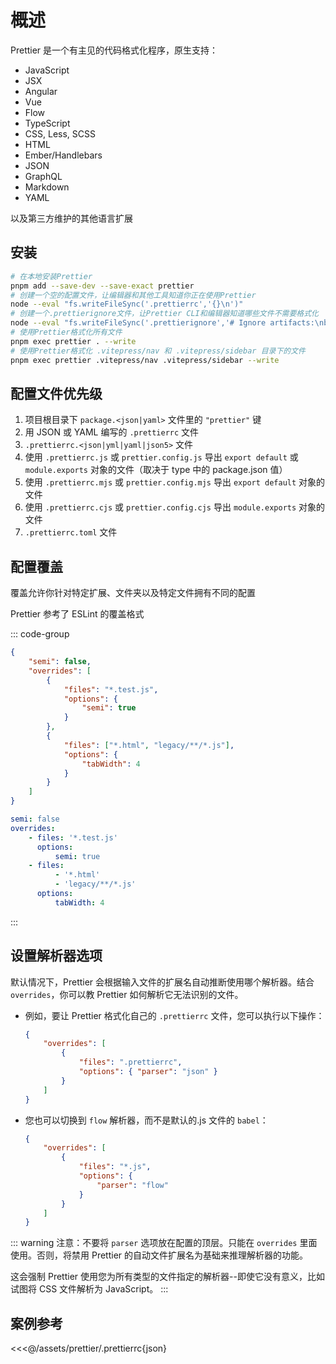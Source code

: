# 概述

Prettier 是一个有主见的代码格式化程序，原生支持：

-   JavaScript
-   JSX
-   Angular
-   Vue
-   Flow
-   TypeScript
-   CSS, Less, SCSS
-   HTML
-   Ember/Handlebars
-   JSON
-   GraphQL
-   Markdown
-   YAML

以及第三方维护的其他语言扩展

## 安装

```bash
# 在本地安装Prettier
pnpm add --save-dev --save-exact prettier
# 创建一个空的配置文件，让编辑器和其他工具知道你正在使用Prettier
node --eval "fs.writeFileSync('.prettierrc','{}\n')"
# 创建一个.prettierignore文件，让Prettier CLI和编辑器知道哪些文件不需要格式化
node --eval "fs.writeFileSync('.prettierignore','# Ignore artifacts:\nbuild\ncoverage\n')"
# 使用Prettier格式化所有文件
pnpm exec prettier . --write
# 使用Prettier格式化 .vitepress/nav 和 .vitepress/sidebar 目录下的文件
pnpm exec prettier .vitepress/nav .vitepress/sidebar --write
```

## 配置文件优先级

1. 项目根目录下 `package.<json|yaml>` 文件里的 `"prettier"` 键
2. 用 JSON 或 YAML 编写的 `.prettierrc` 文件
3. `.prettierrc.<json|yml|yaml|json5>` 文件
4. 使用 `.prettierrc.js` 或 `prettier.config.js` 导出 `export default` 或 `module.exports` 对象的文件（取决于 type 中的 package.json 值）
5. 使用 `.prettierrc.mjs` 或 `prettier.config.mjs` 导出 `export default` 对象的文件
6. 使用 `.prettierrc.cjs` 或 `prettier.config.cjs` 导出 `module.exports` 对象的文件
7. `.prettierrc.toml` 文件

## 配置覆盖

覆盖允许你针对特定扩展、文件夹以及特定文件拥有不同的配置

Prettier 参考了 ESLint 的覆盖格式

::: code-group

```json [JSON]
{
    "semi": false,
    "overrides": [
        {
            "files": "*.test.js",
            "options": {
                "semi": true
            }
        },
        {
            "files": ["*.html", "legacy/**/*.js"],
            "options": {
                "tabWidth": 4
            }
        }
    ]
}
```

```yaml [YAML]
semi: false
overrides:
    - files: '*.test.js'
      options:
          semi: true
    - files:
          - '*.html'
          - 'legacy/**/*.js'
      options:
          tabWidth: 4
```

:::

## 设置解析器选项

默认情况下，Prettier 会根据输入文件的扩展名自动推断使用哪个解析器。结合 `overrides`，你可以教 Prettier 如何解析它无法识别的文件。

-   例如，要让 Prettier 格式化自己的 `.prettierrc` 文件，您可以执行以下操作：

    ```json
    {
        "overrides": [
            {
                "files": ".prettierrc",
                "options": { "parser": "json" }
            }
        ]
    }
    ```

-   您也可以切换到 `flow` 解析器，而不是默认的.js 文件的 `babel`：

    ```json
    {
        "overrides": [
            {
                "files": "*.js",
                "options": {
                    "parser": "flow"
                }
            }
        ]
    }
    ```

::: warning
注意：不要将 `parser` 选项放在配置的顶层。只能在 `overrides` 里面使用。否则，将禁用 Prettier 的自动文件扩展名为基础来推理解析器的功能。

这会强制 Prettier 使用您为所有类型的文件指定的解析器--即使它没有意义，比如试图将 CSS 文件解析为 JavaScript。
:::

## 案例参考

<<<@/assets/prettier/.prettierrc{json}
